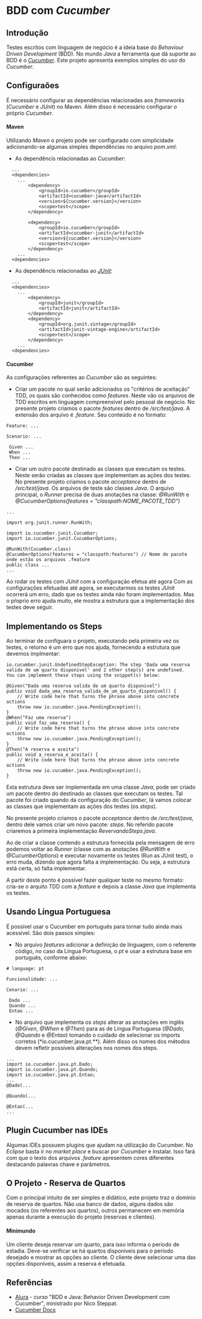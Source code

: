 # BDD com *Cucumber*


## Introdução

Testes escritos com linguagem de negócio é a ideia base do *Behaviour Driven Development* (BDD). No mundo *Java* a ferramenta que dá suporte ao BDD é o *[Cucumber](https://cucumber.io/)*. Este projeto apresenta exemplos simples do uso do *Cucumber*.

## Configuraões

É necessário configurar as dependências relacionadas aos *frameworks* (*Cucumber* e *JUnit*) no Maven. Além disso é necessário configurar o próprio *Cucumber*.

#### Maven

Utilizando *Maven* o projeto pode ser configurado com simplicidade adicionando-se algumas simples dependências no arquivo *pom.xml*:

- As dependêncis relacionadas ao *Cucumber*:

```
  ...
  <dependencies>
    ...
		<dependency>
			<groupId>io.cucumber</groupId>
			<artifactId>cucumber-java</artifactId>
			<version>${cucumber.version}</version>
			<scope>test</scope>
		</dependency>

		<dependency>
			<groupId>io.cucumber</groupId>
			<artifactId>cucumber-junit</artifactId>
			<version>${cucumber.version}</version>
			<scope>test</scope>
		</dependency>
    ...
  <dependencies>
```

- As dependêncis relacionadas ao *[JUnit](https://junit.org/)*:

```
  ...
  <dependencies>
    ...
		<dependency>
			<groupId>junit</groupId>
			<artifactId>junit</artifactId>
		</dependency>
		<dependency>
			<groupId>org.junit.vintage</groupId>
			<artifactId>junit-vintage-engine</artifactId>
			<scope>test</scope>
		</dependency>
    ...
  <dependencies>
```

#### Cucumber

As configurações referentes ao *Cucumber* são as seguintes:

 - Criar um pacote no qual serão adicionados os "critérios de aceitação" TDD, os quais são conhecidos como *features*. Neste vão os arquivos de TDD escritos em linguagem compreensível pelo pessoal de negócio. No presente projeto criamos o pacote *features* dentro de */src/test/java*. A extensão dos arquivo é *.feature*. Seu conteúdo é no formato:
 
```
Feature: ...

Scenario: ...

 Given ...
 When ...
 Then ...
```
 
 - Criar um outro pacote destinado as classes que executam os testes. Neste serão criadas as classes que implementam as ações dos testes. No presente projeto criamos o pacote *acceptance* dentro de */src/test/java*. Os arquivos de teste são classes *Java*. O arquivo principal, o *Runner* precisa de duas anotações na classe: *@RunWith* e *@CucumberOptions(features = "classpath:NOME_PACOTE_TDD")*

```
...

import org.junit.runner.RunWith;

import io.cucumber.junit.Cucumber;
import io.cucumber.junit.CucumberOptions;

@RunWith(Cucumber.class)
@CucumberOptions(features = "classpath:features") // Nome do pacote onde estão os arquivos .feature
public class ...
...
```

Ao rodar os testes com *JUnit* com a configuração efetua até agora 
Com as configurações efetuadas até agora, se executarmos os testes *JUnit* ocorrerá um erro, dado que os testes ainda não foram implementados. Mas o pŕoprio erro ajuda muito, ele mostra a estrutura que a implementação dos testes deve seguir.


## Implementando os Steps

Ao terminar de configuara o projeto, executando pela primeira vez os testes, o retorno é um erro que nos ajuda, fornecendo a estrutura que devemos implmentar:

```
io.cucumber.junit.UndefinedStepException: The step 'Dada uma reserva valida de um quarto disponivel' and 2 other step(s) are undefined.
You can implement these steps using the snippet(s) below:

@Given("Dada uma reserva valida de um quarto disponivel")
public void dada_uma_reserva_valida_de_um_quarto_disponivel() {
    // Write code here that turns the phrase above into concrete actions
    throw new io.cucumber.java.PendingException();
}
@When("Faz uma reserva")
public void faz_uma_reserva() {
    // Write code here that turns the phrase above into concrete actions
    throw new io.cucumber.java.PendingException();
}
@Then("A reserva e aceita")
public void a_reserva_e_aceita() {
    // Write code here that turns the phrase above into concrete actions
    throw new io.cucumber.java.PendingException();
}

```

Esta estrutura deve ser implementada em uma classe *Java*, pode ser criado um pacote dentro do destinado as classes que executam os testes. Tal pacote foi criado quando da configuração do *Cucumber*, lá vamos colocar as classes que implementam as ações dos testes (os *steps*).

No presente projeto criamos o pacote *acceptance* dentro de */src/test/java*, dentro dele vamos criar um novo pacote: *steps*. No referido pacote criaremos a primeira implementação *RevervandoSteps.java*.

Ao de criar a classe contendo a estrutura fornecida pela mensagem de erro podemos voltar ao *Runner* (classe com as anotações *@RunWith* e *@CucumberOptions*) e executar novamente os testes (Run as JUnit test), o erro muda, dizendo que agora falta a implementação. Ou seja, a estrutura está certa, só falta implementar.

A partir deste ponto é possível fazer qualquer teste no mesmo formato: cria-se o arquito TDD com a *feature* e depois a classe *Java* que implementa os testes.

## Usando Língua Portuguesa

É possível usar o Cucumber em português para tornar tudo ainda mais acessível. São dois passos simples:

 - No arquivo *features* adicionar a definição de linguagem, com o referente código, no caso da Língua Portuguesa, o *pt* e usar a estrutura base em português, conforme abaixo:
 
```
# language: pt

Funcionalidade: ...

Cenario: ...

 Dado ...
 Quando ...
 Entao ...
```

 - No arquivo que implementa os *steps* alterar as anotações em inglês (*@Given*, *@When* e *@Then*) para as de Língua Portuguesa (*@Dado*, *@Quando* e *@Entao*) tomando o cuidado de selecionar os imports corretos (*io.cucumber.java.pt.**). Além disso os nomes dos métodos devem refletir possíveis alterações nos nomes dos steps.


```
...
import io.cucumber.java.pt.Dado;
import io.cucumber.java.pt.Quando;
import io.cucumber.java.pt.Entao;
...
@Dado(...

@Quando(...

@Entao(...
...
```

## Plugin Cucumber nas IDEs

Algumas IDEs possuem plugins que ajudam na utilização do Cucumber. No *Eclipse* basta ir no *market place* e buscar por *Cucumber* e instalar. Isso fará com que o texto dos arquivos *.feature* apresentem cores diferentes destacando palavras chave e parâmetros.

## O Projeto - Reserva de Quartos

Com o principal intuito de ser simples e didático, este projeto traz o domínio de reserva de quartos. Não usa banco de dados, alguns dados são mocados (os referentes aos quartos), outros permanecem em memória apenas durante a execução do projeto (reservas e clientes).


#### Minimundo

Um cliente deseja reservar um quarto, para isso informa o período de estadia. Deve-se verificar se há quartos disponíveis para o período desejado e mostrar as opções ao cliente. O cliente deve selecionar uma das opções disponíveis, assim a reserva é efetuada.


## Referências

   - [Alura](https://www.alura.com.br/) - curso "BDD e Java: Behavior Driven Development com Cucumber", ministrado por Nico Steppat.
   - [Cucumber Docs](https://cucumber.io/docs/cucumber/)
